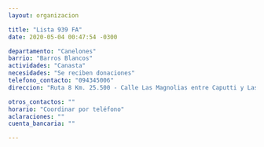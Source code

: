 ```yaml
---
layout: organizacion

title: "Lista 939 FA"
date: 2020-05-04 00:47:54 -0300

departamento: "Canelones"
barrio: "Barros Blancos"
actividades: "Canasta"
necesidades: "Se reciben donaciones"
telefono_contacto: "094345006"
direccion: "Ruta 8 Km. 25.500 - Calle Las Magnolias entre Caputti y Las Violetas"

otros_contactos: ""
horario: "Coordinar por teléfono"
aclaraciones: ""
cuenta_bancaria: ""

---
```


